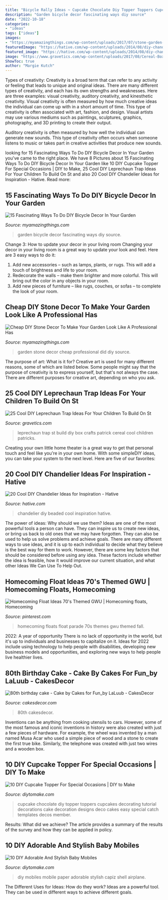 ```yaml
---
title: "Bicycle Rally Ideas ~ Cupcake Chocolate Diy Topper Toppers Cupcakes Decorating Tutorial Decorations Cake Decoration Designs Deco Cakes Easy Special Catch Templates Decos Member"
description: "Garden bicycle decor fascinating ways diy source"
date: "2022-10-18"
categories:
- "ideas"
tags: ["ideas"]
images:
- "https://myamazingthings.com/wp-content/uploads/2017/07/stone-garden-decor-5.jpg"
featuredImage: "https://hative.com/wp-content/uploads/2014/08/diy-chandelier-ideas/7-beaded-chandelier.jpg"
featured_image: "https://hative.com/wp-content/uploads/2014/08/diy-chandelier-ideas/7-beaded-chandelier.jpg"
image: "https://www.gravetics.com/wp-content/uploads/2017/08/Cereal-Box-Leprechaun-Trap-Crafts-by-Amanda.jpg"
ShowToc: true
author: "Margie Kutch"
---
```



Types of creativity:
Creativity is a broad term that can refer to any activity or feeling that leads to unique and original ideas. There are many different types of creativity, and each has its own strengths and weaknesses. Here are three examples: visual creativity, auditory creativity, and kinesthetic creativity.
Visual creativity is often measured by how much creative ideas the individual can come up with in a short amount of time. This type of creativity is often associated with art, fashion, and design. Visual artists may use various mediums such as paintings, sculptures, graphics, photography, and 3D printing to create their output.

Auditory creativity is often measured by how well the individual can generate new sounds. This type of creativity often occurs when someone listens to music or takes part in creative activities that produce new sounds.

	

		
looking for 15 Fascinating Ways To Do DIY Bicycle Decor In Your Garden you've came to the right place. We have 8 Pictures about 15 Fascinating Ways To Do DIY Bicycle Decor In Your Garden like 10 DIY Cupcake Topper For Special Occasions | DIY to Make, 25 Cool DIY Leprechaun Trap Ideas For Your Children To Build On St and also 20 Cool DIY Chandelier Ideas for Inspiration - Hative. Read more:
		
    
## 15 Fascinating Ways To Do DIY Bicycle Decor In Your Garden

<img loading=lazy src="https://myamazingthings.com/wp-content/uploads/2017/06/bicycle-garden-decor-5.jpg" onerror="this.onerror=null;this.src='https://tse4.mm.bing.net/th?id=OIP.4027O1mK9CSrFaOLgCfoaQHaFj&amp;pid=15.1';" alt="15 Fascinating Ways To Do DIY Bicycle Decor In Your Garden">

_Source: myamazingthings.com_

>garden bicycle decor fascinating ways diy source. 

	

Change 3: How to update your decor in your living room
Changing your decor in your living room is a great way to update your look and feel. Here are 3 easy ways to do it: 
1. Add new accessories – such as lamps, plants, or rugs. This will add a touch of brightness and life to your room. 
2. Redecorate the walls – make them brighter and more colorful. This will bring out the color in any objects in your room. 
3. Add new pieces of furniture – like rugs, couches, or sofas – to complete the look of your room.

    
## Cheap DIY Stone Decor To Make Your Garden Look Like A Professional Has

<img loading=lazy src="https://myamazingthings.com/wp-content/uploads/2017/07/stone-garden-decor-5.jpg" onerror="this.onerror=null;this.src='https://tse3.mm.bing.net/th?id=OIP.5TwFOWTOngdu4HShg622uwHaFj&amp;pid=15.1';" alt="Cheap DIY Stone Decor To Make Your Garden Look Like A Professional Has">

_Source: myamazingthings.com_

>garden stone decor cheap professional did diy source. 

	

The purpose of art: What is it for?
Creative art is used for many different reasons, some of which are listed below. Some people might say that the purpose of creativity is to express yourself, but that's not always the case. There are different purposes for creative art, depending on who you ask.

    
## 25 Cool DIY Leprechaun Trap Ideas For Your Children To Build On St

<img loading=lazy src="https://www.gravetics.com/wp-content/uploads/2017/08/Cereal-Box-Leprechaun-Trap-Crafts-by-Amanda.jpg" onerror="this.onerror=null;this.src='https://tse3.mm.bing.net/th?id=OIP.5QBaPnu67ZUTU4ptmYH9BwHaKf&amp;pid=15.1';" alt="25 Cool DIY Leprechaun Trap Ideas For Your Children To Build On St">

_Source: gravetics.com_

>leprechaun trap st build diy box crafts patrick cereal cool children patricks. 

	

Creating your own little home theater is a great way to get that personal touch and feel like you're in your own home. With some simpleDIY ideas, you can take your system to the next level. Here are five of our favorites: 

    
## 20 Cool DIY Chandelier Ideas For Inspiration - Hative

<img loading=lazy src="https://hative.com/wp-content/uploads/2014/08/diy-chandelier-ideas/7-beaded-chandelier.jpg" onerror="this.onerror=null;this.src='https://tse4.mm.bing.net/th?id=OIP.3yaZtZjc0J8UYrrrHLruGQHaLH&amp;pid=15.1';" alt="20 Cool DIY Chandelier Ideas for Inspiration - Hative">

_Source: hative.com_

>chandelier diy beaded cool inspiration hative. 

	

The power of ideas: Why should we use them?
Ideas are one of the most powerful tools a person can have. They can inspire us to create new ideas, or bring us back to old ones that we may have forgotten. They can also be used to help us solve problems and achieve goals. There are many different ways to use ideas, and it is up to each individual to decide what they believe is the best way for them to work. However, there are some key factors that should be considered before using any idea. These factors include whether the idea is feasible, how it would improve our current situation, and what other Ideas We Can Use To Help Out.

    
## Homecoming Float Ideas 70&#039;s Themed GWU | Homecoming Floats, Homecoming

<img loading=lazy src="https://i.pinimg.com/736x/f5/c4/c1/f5c4c1d50fa86427436de79334f5c94c.jpg" onerror="this.onerror=null;this.src='https://tse1.mm.bing.net/th?id=OIP.sQegvg4Uyr88G9ixeWvVLgHaJ3&amp;pid=15.1';" alt="Homecoming Float Ideas 70&#039;s Themed GWU | Homecoming floats, Homecoming">

_Source: pinterest.com_

>homecoming floats float parade 70s themes gwu themed fall. 

	

2022: A year of opportunity
There is no lack of opportunity in the world, but it's up to individuals and businesses to capitalize on it. Ideas for 2022 include using technology to help people with disabilities, developing new business models and opportunities, and exploring new ways to help people live healthier lives.

    
## 80th Birthday Cake - Cake By Cakes For Fun_by LaLuub - CakesDecor

<img loading=lazy src="https://pic.cakesdecor.com/m/vkriyzmvgsmp07xe0hak.jpg" onerror="this.onerror=null;this.src='https://tse3.mm.bing.net/th?id=OIP.LkSeaa0ZqvyS2S_Urh0urwHaLH&amp;pid=15.1';" alt="80th birthday cake - Cake by Cakes for Fun_by LaLuub - CakesDecor">

_Source: cakesdecor.com_

>80th cakesdecor. 

	

Inventions can be anything from cooking utensils to cars. However, some of the most famous and iconic inventions in history were also created with just a few pieces of hardware. For example, the wheel was invented by a man named Musa Acar who used a simple piece of wood and a stone to create the first true bike. Similarly, the telephone was created with just two wires and a wooden box.

    
## 10 DIY Cupcake Topper For Special Occasions | DIY To Make

<img loading=lazy src="http://www.diytomake.com/wp-content/uploads/2015/11/Chocolate-DIY-CUpcake-topper.jpg" onerror="this.onerror=null;this.src='https://tse1.mm.bing.net/th?id=OIP.ZgOnTy3aEGRXq6_Ui6AGLQHaJ3&amp;pid=15.1';" alt="10 DIY Cupcake Topper For Special Occasions | DIY to Make">

_Source: diytomake.com_

>cupcake chocolate diy topper toppers cupcakes decorating tutorial decorations cake decoration designs deco cakes easy special catch templates decos member. 

	

Results: What did we achieve?
The article provides a summary of the results of the survey and how they can be applied in policy.

    
## 10 DIY Adorable And Stylish Baby Mobiles

<img loading=lazy src="https://www.diytomake.com/wp-content/uploads/2015/10/paper-airplane-mobile-diy.jpg" onerror="this.onerror=null;this.src='https://tse1.mm.bing.net/th?id=OIP.8SteaayhaSwt626FrW-legHaLH&amp;pid=15.1';" alt="10 DIY Adorable And Stylish Baby Mobiles">

_Source: diytomake.com_

>diy mobiles mobile paper adorable stylish capiz shell airplane. 

	

The Different Uses for Ideas: How do they work?
Ideas are a powerful tool. They can be used in different ways to achieve different goals.


